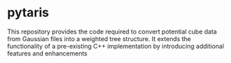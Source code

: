 # pytaris
This repository provides the code required to convert potential cube data from Gaussian files into a weighted tree structure. It extends the functionality of a pre-existing C++ implementation by introducing additional features and enhancements
